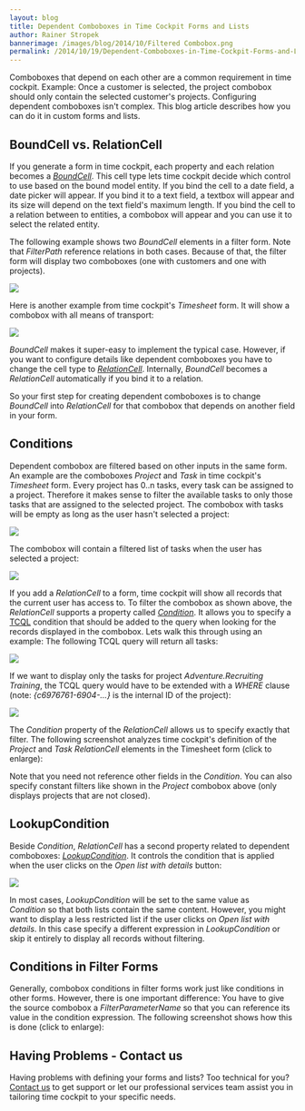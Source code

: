 ```yaml
---
layout: blog
title: Dependent Comboboxes in Time Cockpit Forms and Lists
author: Rainer Stropek
bannerimage: /images/blog/2014/10/Filtered Combobox.png
permalink: /2014/10/19/Dependent-Comboboxes-in-Time-Cockpit-Forms-and-Lists
---
```


<p xmlns="http://www.w3.org/1999/xhtml">Comboboxes that depend on each other are a common requirement in time cockpit. Example: Once a customer is selected, the project combobox should only contain the selected customer's projects. Configuring dependent comboboxes isn't complex. This blog article describes how you can do it in custom forms and lists.</p><h2 xmlns="http://www.w3.org/1999/xhtml">BoundCell vs. RelationCell</h2><p xmlns="http://www.w3.org/1999/xhtml">If you generate a form in time cockpit, each property and each relation becomes a <a href="http://help.timecockpit.com/?topic=html/f8066acc-858f-6f42-927d-41c3d81de7de.htm" target="_blank"><em>BoundCell</em></a>. This cell type lets time cockpit decide which control to use based on the bound model entity. If you bind the cell to a date field, a date picker will appear. If you bind it to a text field, a textbox will appear and its size will depend on the text field's maximum length. If you bind the cell to a relation between to entities, a combobox will appear and you can use it to select the related entity.</p><p xmlns="http://www.w3.org/1999/xhtml">The following example shows two <em>BoundCell</em> elements in a filter form. Note that <em>FilterPath</em> reference relations in both cases. Because of that, the filter form will display two comboboxes (one with customers and one with projects).</p><p xmlns="http://www.w3.org/1999/xhtml">
  <img src="{{site.baseurl}}/images/blog/2014/10/BoundCell.png" />
</p><p xmlns="http://www.w3.org/1999/xhtml">Here is another example from time cockpit's <em>Timesheet</em> form. It will show a combobox with all means of transport:</p><p xmlns="http://www.w3.org/1999/xhtml">
  <img src="{{site.baseurl}}/images/blog/2014/10/BoundCell2.png" />
</p><p xmlns="http://www.w3.org/1999/xhtml">
  <em>BoundCell</em> makes it super-easy to implement the typical case. However, if you want to configure details like dependent comboboxes you have to change the cell type to <a href="http://help.timecockpit.com/?topic=html/0bc0dca0-3146-0767-90a6-7b6eb5d4ee86.htm" target="_blank"><em>RelationCell</em></a>. Internally, <em>BoundCell</em> becomes a <em>RelationCell</em> automatically if you bind it to a relation.</p><p class="showcase" xmlns="http://www.w3.org/1999/xhtml">So your first step for creating dependent comboboxes is to change <em>BoundCell</em> into <em>RelationCell</em> for that combobox that depends on another field in your form.</p><h2 xmlns="http://www.w3.org/1999/xhtml">Conditions</h2><p xmlns="http://www.w3.org/1999/xhtml">Dependent combobox are filtered based on other inputs in the same form. An example are the comboboxes <em>Project</em> and <em>Task</em> in time cockpit's <em>Timesheet</em> form. Every project has 0..n tasks, every task can be assigned to a project. Therefore it makes sense to filter the available tasks to only those tasks that are assigned to the selected project. The combobox with tasks will be empty as long as the user hasn't selected a project:</p><p xmlns="http://www.w3.org/1999/xhtml">
  <img src="{{site.baseurl}}/images/blog/2014/10/EmptyCombobox.png" />
</p><p xmlns="http://www.w3.org/1999/xhtml">The combobox will contain a filtered list of tasks when the user has selected a project:</p><p xmlns="http://www.w3.org/1999/xhtml">
  <img src="{{site.baseurl}}/images/blog/2014/10/Filtered Combobox.png" />
</p><p xmlns="http://www.w3.org/1999/xhtml">If you add a <em>RelationCell</em> to a form, time cockpit will show all records that the current user has access to. To filter the combobox as shown above, the <em>RelationCell</em> supports a property called <a href="http://help.timecockpit.com/?topic=html/2faf2106-d425-353f-4066-5072a25c81cf.htm" target="_blank"><em>Condition</em></a>. It allows you to specify a <a href="http://help.timecockpit.com/?topic=html/90177304-8489-4e9b-9c55-4e92533f3f9c.htm" target="_blank">TCQL</a> condition that should be added to the query when looking for the records displayed in the combobox. Lets walk this through using an example: The following TCQL query will return all tasks:</p><p xmlns="http://www.w3.org/1999/xhtml">
  <img src="{{site.baseurl}}/images/blog/2014/10/AllTasksTcql.png" />
</p><p xmlns="http://www.w3.org/1999/xhtml">If we want to display only the tasks for project <em>Adventure.Recruiting Training</em>, the TCQL query would have to be extended with a <em>WHERE</em> clause (note: <em>{c6976761-6904-...}</em> is the internal ID of the project):</p><p xmlns="http://www.w3.org/1999/xhtml">
  <img src="{{site.baseurl}}/images/blog/2014/10/FilteredTasks.png" />
</p><p xmlns="http://www.w3.org/1999/xhtml">The <em>Condition</em> property of the <em>RelationCell</em> allows us to specify exactly that filter. The following screenshot analyzes time cockpit's definition of the <em>Project</em> and <em>Task RelationCell</em> elements in the Timesheet form (click to enlarge):</p><f:function name="Composite.Media.ImageGallery.Slimbox2" xmlns:f="http://www.composite.net/ns/function/1.0">
  <f:param name="MediaImage" value="MediaArchive:8b57d170-e0e5-4bcf-b60b-9869c1ef4f2f" xmlns:f="http://www.composite.net/ns/function/1.0" />
  <f:param name="ThumbnailMaxWidth" value="800" xmlns:f="http://www.composite.net/ns/function/1.0" />
  <f:param name="ThumbnailMaxHeight" value="800" xmlns:f="http://www.composite.net/ns/function/1.0" />
  <f:param name="ImageMaxWidth" value="1280" xmlns:f="http://www.composite.net/ns/function/1.0" />
  <f:param name="ImageMaxHeight" value="1024" xmlns:f="http://www.composite.net/ns/function/1.0" />
</f:function><p class="showcase" xmlns="http://www.w3.org/1999/xhtml">Note that you need not reference other fields in the <em>Condition</em>. You can also specify constant filters like shown in the <em>Project</em> combobox above (only displays projects that are not closed).</p><h2 xmlns="http://www.w3.org/1999/xhtml">LookupCondition</h2><p xmlns="http://www.w3.org/1999/xhtml">Beside <em>Condition</em>, <em>RelationCell</em> has a second property related to dependent comboboxes: <a href="http://help.timecockpit.com/?topic=html/76a72992-5a69-d274-506a-05a33cf14494.htm" target="_blank"><em>LookupCondition</em></a>. It controls the condition that is applied when the user clicks on the <em>Open list with details</em> button:</p><p xmlns="http://www.w3.org/1999/xhtml">
  <img src="{{site.baseurl}}/images/blog/2014/10/ListDetails.png" />
</p><p xmlns="http://www.w3.org/1999/xhtml">In most cases, <em>LookupCondition</em> will be set to the same value as <em>Condition</em> so that both lists contain the same content. However, you might want to display a less restricted list if the user clicks on <em>Open list with details</em>. In this case specify a different expression in <em>LookupCondition</em> or skip it entirely to display all records without filtering.</p><h2 xmlns="http://www.w3.org/1999/xhtml">Conditions in Filter Forms</h2><p xmlns="http://www.w3.org/1999/xhtml">Generally, combobox conditions in filter forms work just like conditions in other forms. However, there is one important difference: You have to give the source combobox a <em>FilterParameterName</em> so that you can reference its value in the condition expression. The following screenshot shows how this is done (click to enlarge):</p><f:function name="Composite.Media.ImageGallery.Slimbox2" xmlns:f="http://www.composite.net/ns/function/1.0">
  <f:param name="MediaImage" value="MediaArchive:b2f62bfe-c4d9-4fec-93a2-9e10b80752c7" xmlns:f="http://www.composite.net/ns/function/1.0" />
  <f:param name="ThumbnailMaxWidth" value="800" xmlns:f="http://www.composite.net/ns/function/1.0" />
  <f:param name="ThumbnailMaxHeight" value="800" xmlns:f="http://www.composite.net/ns/function/1.0" />
  <f:param name="ImageMaxWidth" value="1280" xmlns:f="http://www.composite.net/ns/function/1.0" />
  <f:param name="ImageMaxHeight" value="1024" xmlns:f="http://www.composite.net/ns/function/1.0" />
</f:function><h2 xmlns="http://www.w3.org/1999/xhtml">Having Problems - Contact us</h2><p xmlns="http://www.w3.org/1999/xhtml">Having problems with defining your forms and lists? Too technical for you? <a href="http://www.timecockpit.com/help-support/contact-us" target="_blank">Contact us</a> to get support or let our professional services team assist you in tailoring time cockpit to your specific needs.</p>
